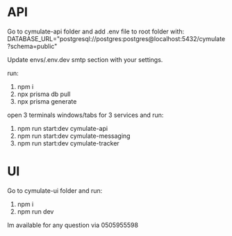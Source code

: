 # API
Go to cymulate-api folder and add .env file to root folder with:
DATABASE_URL="postgresql://postgres:postgres@localhost:5432/cymulate?schema=public"

Update envs/.env.dev smtp section with your settings.

run:

1. npm i
2. npx prisma db pull
3. npx prisma generate

open 3 terminals windows/tabs for 3 services and run:
1. npm run start:dev cymulate-api
2. npm run start:dev cymulate-messaging
3. npm run start:dev cymulate-tracker


# UI
Go to cymulate-ui folder and run:
1. npm i
2. npm run dev

Im available for any question via 0505955598

